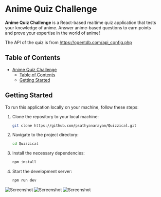 # Anime Quiz Challenge

**Anime Quiz Challenge** is a React-based realtime quiz application that tests your knowledge of anime. Answer anime-based questions to earn points and prove your expertise in the world of anime!

The API of the quiz is from https://opentdb.com/api_config.php

## Table of Contents

- [Anime Quiz Challenge](#anime-quiz-challenge)
  - [Table of Contents](#table-of-contents)
  - [Getting Started](#getting-started)

## Getting Started

To run this application locally on your machine, follow these steps:

1. Clone the repository to your local machine:
   ```bash
   git clone https://github.com/psathyanarayan/Quizzical.git
2. Navigate to the project directory:
   ```bash
   cd Quizzical
3. Install the necessary dependencies:
    ```bash
    npm install
4. Start the development server:
   ```bash
   npm run dev
![Screenshot](s1.png)
![Screenshot](s2.png)
![Screenshot](s3.png)